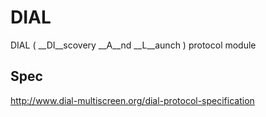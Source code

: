 # DIAL

DIAL ( __DI__scovery __A__nd __L__aunch ) protocol module

## Spec

http://www.dial-multiscreen.org/dial-protocol-specification
